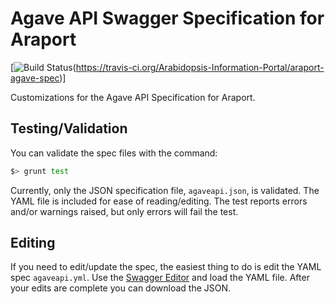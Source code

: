 # Agave API Swagger Specification for Araport

[![Build Status](https://travis-ci.org/Arabidopsis-Information-Portal/araport-agave-spec.svg)(https://travis-ci.org/Arabidopsis-Information-Portal/araport-agave-spec)]

Customizations for the Agave API Specification for Araport.

## Testing/Validation

You can validate the spec files with the command:

```bash
$> grunt test
```

Currently, only the JSON specification file, `agaveapi.json`, is validated. The YAML file is included for ease of reading/editing. The test reports errors and/or warnings raised, but only errors will fail the test.

## Editing

If you need to edit/update the spec, the easiest thing to do is edit the YAML spec `agaveapi.yml`. Use the [Swagger Editor](http://editor.swagger.io) and load the YAML file. After your edits are complete you can download the JSON.
